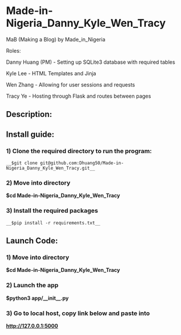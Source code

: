 # Made-in-Nigeria_Danny_Kyle_Wen_Tracy

MaB (Making a Blog) by Made_in_Nigeria

Roles:

Danny Huang (PM) - Setting up SQLite3 database with required tables

Kyle Lee - HTML Templates and Jinja

Wen Zhang - Allowing for user sessions and requests 

Tracy Ye - Hosting through Flask and routes between pages

## Description:

## Install guide:
### 1) Clone the required directory to run the program:
   
    __$git clone git@github.com:Dhuang50/Made-in-Nigeria_Danny_Kyle_Wen_Tracy.git__
### 2) Move into directory

   __$cd Made-in-Nigeria_Danny_Kyle_Wen_Tracy__
### 3) Install the required packages
   
    __$pip install -r requirements.txt__

## Launch Code:
### 1) Move into directory

   __$cd Made-in-Nigeria_Danny_Kyle_Wen_Tracy__
### 2) Launch the app
   
   __$python3 app/\_\_init\_\_.py__
### 3) Go to local host, copy link below and paste into 
   __http://127.0.0.1:5000__ 

